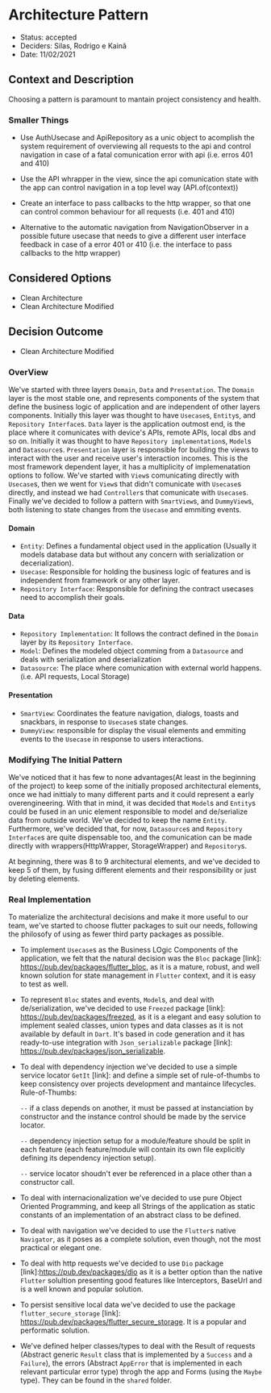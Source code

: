 # Architecture Pattern

- Status: accepted
- Deciders: Silas, Rodrigo e Kainã
- Date: 11/02/2021

## Context and Description

Choosing a pattern is paramount to mantain project consistency and health.

### Smaller Things

- Use AuthUsecase and ApiRepository as a unic object to acomplish the system requirement of overviewing all requests to the api and control navigation in case of a fatal comunication error with api (i.e. erros 401 and 410)

- Use the API whrapper in the view, since the api comunication state with the app can control navigation in a top level way (API.of(context))

- Create an interface to pass callbacks to the http wrapper, so that one can control common behaviour for all requests (i.e. 401 and 410)

- Alternative to the automatic navigation from NavigationObserver in a possible future usecase that needs to give a different user interface feedback in case of a error 401 or 410 (i.e. the interface to pass callbacks to the http wrapper)

## Considered Options

- Clean Architecture
- Clean Architecture Modified

## Decision Outcome

- Clean Architecture Modified

### OverView

We've started with three layers `Domain`, `Data` and `Presentation`. The `Domain` layer is the most stable one, and represents components of the system that define the business logic of application and are independent of other layers components. Initially this layer was thought to have `Usecase`s, `Entity`s, and `Repository Interface`s.
`Data` layer is the application outmost end, is the place where it comunicates with device's APIs, remote APIs, local dbs and so on. Initially it was thought to have `Repository implementation`s, `Model`s and `Datasource`s. `Presentation` layer is responsible for building the views to interact with the user and receive user's interaction incomes. This is the most framework dependent layer, it has a multiplicity of implemenatation options to follow. We've started with `View`s comunicating directly with `Usecase`s, then we went for `View`s that didn't comunicate with `Usecase`s directly, and instead we had `Controller`s that comunicate with `Usecase`s. Finally we've decided to follow a pattern with `SmartView`s, and `DummyView`s, both listening to state changes from the `Usecase` and emmiting events.

#### Domain

- `Entity`: Defines a fundamental object used in the application (Usually it models database data but without any concern with serialization or decerialization).
- `Usecase`: Responsible for holding the business logic of features and is independent from framework or any other layer.
- `Repository Interface`: Responsible for defining the contract usecases need to accomplish their goals.

#### Data

- `Repository Implementation`: It follows the contract defined in the `Domain` layer by its `Repository Interface`.
- `Model`: Defines the modeled object comming from a `Datasource` and deals with serialization and deserialization
- `Datasource`: The place where comunication with external world happens. (i.e. API requests, Local Storage)

#### Presentation

- `SmartView`: Coordinates the feature navigation, dialogs, toasts and snackbars, in response to `Usecase`s state changes.
- `DummyView`: responsible for display the visual elements and emmiting events to the `Usecase` in response to users interactions.

### Modifying The Initial Pattern

We've noticed that it has few to none advantages(At least in the beginning of the project) to keep some of the initially proposed architectural elements, once we had inittialy to many different parts and it could represent a early overengineering. With that in mind, it was decided that `Model`s and `Entity`s could be fused in an unic element responsible to model and de/serialize data from outside world. We've decided to keep the name `Entity`. Furthermore, we've decided that, for now, `Datasource`s and `Repository Interface`s are quite dispensable too, and the comunication can be made directly with wrappers(HttpWrapper, StorageWrapper) and `Repository`s.

At beginning, there was 8 to 9 architectural elements, and we've decided to keep 5 of them, by fusing different elements and their responsibility or just by deleting elements.

### Real Implementation

To materialize the architectural decisions and make it more useful to our team, we've started to choose flutter packages to suit our needs, following the philosofy of using as fewer third party packages as possible.

- To implement `Usecase`s as the Business LOgic Components of the application, we felt that the natural decision was the `Bloc` package [link]: https://pub.dev/packages/flutter_bloc, as it is a mature, robust, and well known solution for state management in `Flutter` context, and it is easy to test as well.

- To represent `Bloc` states and events, `Model`s, and deal with de/serialization, we've decided to use `Freezed` package [link]: https://pub.dev/packages/freezed, as it is a elegant and easy solution to implement sealed classes, union types and data classes as it is not available by default in `Dart`. It's based in code generation and it has ready-to-use integration with `Json_serializable` package [link]: https://pub.dev/packages/json_serializable.

- To deal with dependency injection we've decided to use a simple service locator `GetIt` [link]: and define a simple set of rule-of-thumbs to keep consistency over projects development and mantaince lifecycles. Rule-of-Thumbs:

  `--` if a class depends on another, it must be passed at instanciation by constructor and the instance control should be made by the service locator.

  `--` dependency injection setup for a module/feature should be split in each feature (each feature/module will contain its own file explicitly defining its dependency injection setup).

  `--` service locator shoudn't ever be referenced in a place other than a constructor call.

- To deal with internacionalization we've decided to use pure Object Oriented Programming, and keep all Strings of the application as static constants of an implementation of an abstract class to be defined.

- To deal with navigation we've decided to use the `Flutter`s native `Navigator`, as it poses as a complete solution, even though, not the most practical or elegant one.

- To deal with http requests we've decided to use `Dio` package [link]:https://pub.dev/packages/dio as it is a better option than the native `Flutter` solultion presenting good features like Interceptors, BaseUrl and is a well known and popular solution.

- To persist sensitive local data we've decided to use the package `flutter_secure_storage` [link]: https://pub.dev/packages/flutter_secure_storage. It is a popular and performatic solution.

- We've defined helper classes/types to deal with the Result of requests (Abstract generic `Result` class that is implemented by a `Success` and a `Failure`), the errors (Abstract `AppError` that is implemented in each relevant particular error type) throgh the app and Forms (using the `Maybe` type). They can be found in the `shared` folder.
